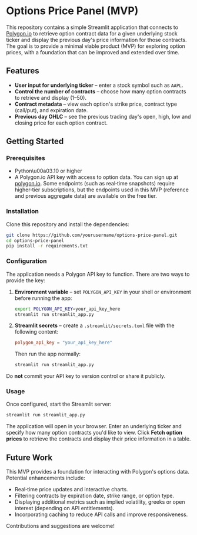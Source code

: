# Options Price Panel (MVP)

This repository contains a simple Streamlit application that connects to
[Polygon.io](https://polygon.io/) to retrieve option contract data for a given
underlying stock ticker and display the previous day's price information for
those contracts. The goal is to provide a minimal viable product (MVP) for
exploring option prices, with a foundation that can be improved and extended
over time.

## Features

- **User input for underlying ticker** – enter a stock symbol such as `AAPL`.
- **Control the number of contracts** – choose how many option contracts to
  retrieve and display (1–50).
- **Contract metadata** – view each option's strike price, contract type
  (call/put), and expiration date.
- **Previous day OHLC** – see the previous trading day's open, high, low and
  closing price for each option contract.

## Getting Started

### Prerequisites

* Python\u00a03.10 or higher
* A Polygon.io API key with access to option data. You can sign up at
  [polygon.io](https://polygon.io/). Some endpoints (such as real‑time
  snapshots) require higher‑tier subscriptions, but the endpoints used in
  this MVP (reference and previous aggregate data) are available on the
  free tier.

### Installation

Clone this repository and install the dependencies:

```bash
git clone https://github.com/yourusername/options-price-panel.git
cd options-price-panel
pip install -r requirements.txt
```

### Configuration

The application needs a Polygon API key to function. There are two ways to
provide the key:

1. **Environment variable** – set `POLYGON_API_KEY` in your shell or
   environment before running the app:

   ```bash
   export POLYGON_API_KEY=your_api_key_here
   streamlit run streamlit_app.py
   ```

2. **Streamlit secrets** – create a `.streamlit/secrets.toml` file with the
   following content:

   ```toml
   polygon_api_key = "your_api_key_here"
   ```

   Then run the app normally:

   ```bash
   streamlit run streamlit_app.py
   ```

Do **not** commit your API key to version control or share it publicly.

### Usage

Once configured, start the Streamlit server:

```bash
streamlit run streamlit_app.py
```

The application will open in your browser. Enter an underlying ticker and
specify how many option contracts you'd like to view. Click **Fetch option
prices** to retrieve the contracts and display their price information in a
table.

## Future Work

This MVP provides a foundation for interacting with Polygon's options data.
Potential enhancements include:

- Real‑time price updates and interactive charts.
- Filtering contracts by expiration date, strike range, or option type.
- Displaying additional metrics such as implied volatility, greeks or open
  interest (depending on API entitlements).
- Incorporating caching to reduce API calls and improve responsiveness.

Contributions and suggestions are welcome!
